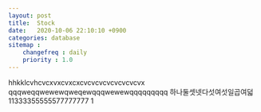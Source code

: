 ```yaml
---
layout: post
title:  Stock
date:   2020-10-06 22:10:10 +0900
categories: database
sitemap :
    changefreq : daily
    priority : 1.0
---
```

























hhkklcvhcvcxvxcvxcxcvcvcvcvcvcvcvcvx
qqqweqqwewewqweqewqqqwewewqqqqqqqqq
하나둘셋넷다섯여섯일곱여덟
11333355555577777777
1